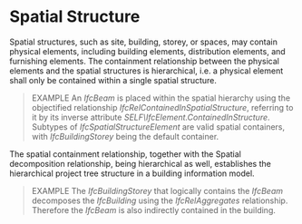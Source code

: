 Spatial Structure
=================

Spatial structures, such as site, building, storey, or spaces, may contain physical elements, including building elements, distribution elements, and furnishing elements. The containment relationship between the physical elements and the spatial structures is hierarchical, i.e. a physical element shall only be contained within a single spatial structure.

> EXAMPLE An _IfcBeam_ is placed within the spatial hierarchy using the objectified relationship _IfcRelContainedInSpatialStructure_, referring to it by its inverse attribute _SELF\IfcElement.ContainedInStructure_. Subtypes of _IfcSpatialStructureElement_ are valid spatial containers, with _IfcBuildingStorey_ being the default container.

The spatial containment relationship, together with the Spatial decomposition relationship, being hierarchical as well, establishes the hierarchical project tree structure in a building information model.

> EXAMPLE The _IfcBuildingStorey_ that logically contains the _IfcBeam_ decomposes the _IfcBuilding_ using the _IfcRelAggregates_ relationship. Therefore the _IfcBeam_ is also indirectly contained in the building.
